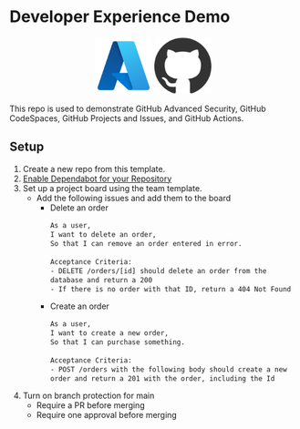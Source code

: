# Developer Experience Demo

<div align="center">
<img src="./.assets/azure_logo.png" alt="Azure Logo" width="100" />
<img src="./.assets/github_logo.png" alt="GitHub Logo" width="100" />
</div>

This repo is used to demonstrate GitHub Advanced Security, GitHub CodeSpaces, GitHub Projects and Issues, and GitHub Actions.

## Setup

1. Create a new repo from this template.
1. [Enable Dependabot for your Repository](https://docs.github.com/en/code-security/getting-started/dependabot-quickstart-guide#enabling-dependabot-for-your-repository)
2. Set up a project board using the team template.
    - Add the following issues and add them to the board
      - Delete an order
        ```
        As a user,
        I want to delete an order,
        So that I can remove an order entered in error.
        
        Acceptance Criteria:
        - DELETE /orders/[id] should delete an order from the database and return a 200
        - If there is no order with that ID, return a 404 Not Found
        ```
      - Create an order
        ```
        As a user,
        I want to create a new order,
        So that I can purchase something.
        
        Acceptance Criteria:
        - POST /orders with the following body should create a new order and return a 201 with the order, including the Id
        ```
1. Turn on branch protection for main
    - Require a PR before merging
    - Require one approval before merging
  

